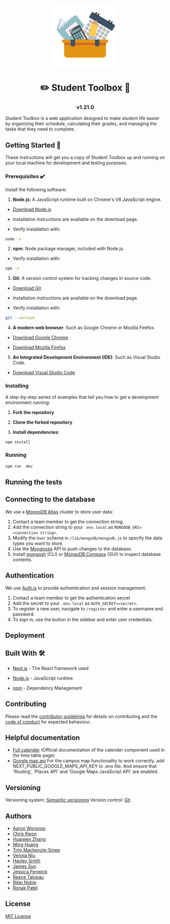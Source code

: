 <div style="text-align: center;">
  <img src="public/logo.svg" width="200" alt="Student Toolbox Logo" />
  <h1>✏️ Student Toolbox 📖</h1>
  <h3> v1.21.0</h3>
</div>


Student Toolbox is a web application designed to make student life easier by organizing their schedule, calculating their grades, and managing the tasks that they need to complete.

## Getting Started 🚀

These instructions will get you a copy of Student Toolbox up and running on your local machine for development and testing purposes.

### Prerequisites ✔️

Install the following software:

1.  **Node.js**: A JavaScript runtime built on Chrome's V8 JavaScript engine.

- [Download Node.js](https://nodejs.org/en/download/)

- Installation instructions are available on the download page.

- Verify installation with:

```bash
node -v
```

2.  **npm**: Node package manager, included with Node.js.

- Verify installation with:

```bash
npm -v
```

3.  **Git**: A version control system for tracking changes in source code.

- [Download Git](https://git-scm.com/downloads)

- Installation instructions are available on the download page.

- Verify installation with:

```bash
git --version
```

4.  **A modern web browser**: Such as Google Chrome or Mozilla Firefox.

- [Download Google Chrome](https://www.google.com/chrome/)

- [Download Mozilla Firefox](https://www.mozilla.org/en-US/firefox/new/)

5.  **An Integrated Development Environment (IDE)**: Such as Visual Studio Code.

- [Download Visual Studio Code](https://code.visualstudio.com/)

### Installing

A step-by-step series of examples that tell you how to get a development environment running:

1.  **Fork the repository**

2.  **Clone the forked repository**

3.  **Install dependencies:**

```bash
npm install
```

### Running

```bash
npm run  dev
```

## Running the tests

## Connecting to the database

We use a [MongoDB Atlas](https://www.mongodb.com/atlas) cluster to store user data:

1. Contact a team member to get the connection string.
2. Add the connection string to your `.env.local` as `MONGODB_URI=<connection string>`.
3. Modify the `User` schema in `/lib/mongodb/mongodb.js` to specify the data types you want to store.
4. Use the [Mongoose](https://mongoosejs.com/docs/guide.html) API to push changes to the database.
5. Install [mongosh](https://www.mongodb.com/docs/mongodb-shell/install/) (CLI) or [MongoDB Compass](https://www.mongodb.com/try/download/compass) (GUI) to inspect database contents.

## Authentication

We use [Auth.js](https://authjs.dev/) to provide authentication and session management:

1. Contact a team member to get the authentication secret
2. Add the secret to your `.env.local` as `AUTH_SECRET=<secret>`.
3. To register a new user, navigate to `/register` and enter a username and password.
4. To sign in, use the button in the sidebar and enter user credentials.

## Deployment

## Built With 🛠️

- [Next.js](https://nextjs.org/) - The React framework used

- [Node.js](https://nodejs.org/) - JavaScript runtime

- [npm](https://www.npmjs.com/) - Dependency Management

## Contributing

Please read the [contributor guidelines](https://github.com/Snacc-Overflow/student-toolbox/blob/main/CONTRIBUTING.md) for details on contributing and the [code of conduct](https://github.com/Snacc-Overflow/student-toolbox/blob/main/CODE_OF_CONDUCT.md) for expected behaviour.

## Helpful documentation

- [Full calender](https://fullcalendar.io/) (Official documentation of the calender component used in the time table page)
- [Google map api](https://mapsplatform.google.com/) For the campus map functionality to work correctly, add NEXT_PUBLIC_GOOGLE_MAPS_API_KEY to .env file.
  And ensure that 'Routing', 'Places API' and 'Google Maps JavaScript API' are enabled.

## Versioning

Versioning system: [Semantic versioning](https://semver.org/)
Version control: [Git](https://git-scm.com/)

## Authors

- [Aaron Worsnop](https://github.com/aaronworsnop)
- [Chris Kwon](https://github.com/hyukjun3)
- [Huaiwen Zhang](https://github.com/Deagle0422)
- [Ming Huang](https://github.com/minghan36)
- [Troy Mackenzie-Smee](https://github.com/tmacsmee)
- [Venxia Niu](https://github.com/vniu740)
- [Hayley Smith](https://github.com/hayley9080)
- [James Sun](https://github.com/y-sun311)
- [Jessica Fenwick](https://github.com/jessicafenwick)
- [Reece Talopau](https://github.com/rtal831)
- [Rikki Noble](https://github.com/rnob843)
- [Ronak Patel](https://github.com/Ronak1605)

## License

[MIT License](https://github.com/Snacc-Overflow/student-toolbox/blob/main/LICENSE)
